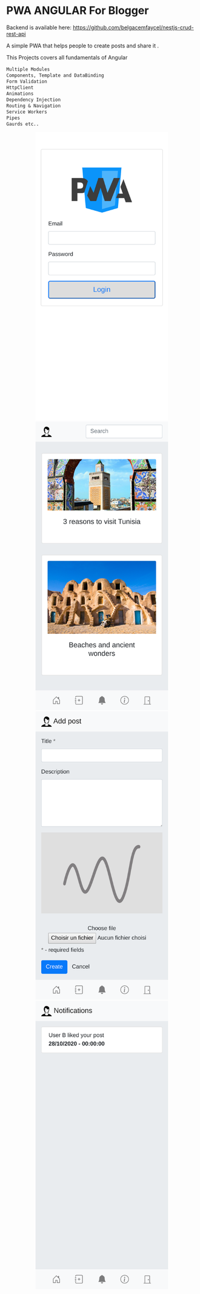 # PWA ANGULAR For Blogger

Backend is available here: https://github.com/belgacemfaycel/nestjs-crud-rest-api

A simple PWA that helps people to create posts and share it .

This Projects covers all fundamentals of Angular

    Multiple Modules
    Components, Template and DataBinding
    Form Validation
    HttpClient
    Animations
    Dependency Injection
    Routing & Navigation
    Service Workers
    Pipes
    Gaurds etc..



<p align="center">

  <img src="https://github.com/belgacemfaycel/PWA-Angular/blob/master/src/assets/screenshots/img4.png" width="350" title="hover text">
  <img src="https://github.com/belgacemfaycel/PWA-Angular/blob/master/src/assets/screenshots/img1.png" width="350" title="hover text">
  <img src="https://github.com/belgacemfaycel/PWA-Angular/blob/master/src/assets/screenshots/img2.png" width="350" title="hover text">
  <img src="https://github.com/belgacemfaycel/PWA-Angular/blob/master/src/assets/screenshots/img3.png" width="350" title="hover text">
    
</p>


